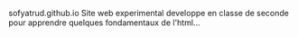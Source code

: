 sofyatrud.github.io
Site web experimental developpe en classe de seconde pour apprendre quelques fondamentaux de l'html...
